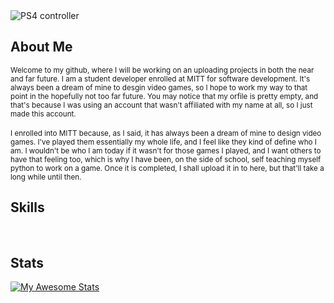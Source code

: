 <img src="/LamingerShaun/LamingerShaun/media.banner.png" alt="PS4 controller" style="max-width: 100%;">

## About Me
<sub>Welcome to my github, where I will be working on an uploading projects in both the near and far future. I am a student developer enrolled at MITT
for software development. It's always been a dream of mine to desgin video games, so I hope to work my way to that point in the hopefully not too far future. You
may  notice that my orfile is pretty empty, and that's because I was using an account that wasn't affiliated with my name at all, so I just made this account.</sub>
<br>
<br>
<sub>I enrolled into MITT because, as I said, it has always been a dream of mine to design video games. I've played them essentially my whole life, and I feel
like they kind of define who I am. I wouldn't be who I am today if it wasn't for those games I played, and I want others to have that feeling too, which is why
I have been, on the side of school, self teaching myself python to work on a game. Once it is completed, I shall upload it in to here, but that'll take a
long while until then.</sub>
<br>

## Skills
<img src="https://camo.githubusercontent.com/62f6e8463988f84339955fe80268352565a0e1b27b8811947a51668f07d73691/68747470733a2f2f696d672e736869656c64732e696f2f62616467652f636f64652d6a6176617363726970742d696e666f726d6174696f6e616c3f7374796c653d666f722d7468652d6261646765266c6f676f3d6a617661736372697074266c6f676f436f6c6f723d776869746526636f6c6f723d353162653864" alt="" data-canonical-src="https://img.shields.io/badge/code-javascript-informational?style=for-the-badge&amp;logo=javascript&amp;logoColor=white&amp;color=51be8d" style="max-width: 100%;">
<img src="https://camo.githubusercontent.com/41a4923516db87ca0a9b933923ef14ea019c48982615a3f5a7183d13abb1c317/68747470733a2f2f696d672e736869656c64732e696f2f62616467652f7765622d68746d6c2d696e666f726d6174696f6e616c3f7374796c653d666f722d7468652d6261646765266c6f676f3d68746d6c35266c6f676f436f6c6f723d776869746526636f6c6f723d353162653864" alt="" data-canonical-src="https://img.shields.io/badge/web-html-informational?style=for-the-badge&amp;logo=html5&amp;logoColor=white&amp;color=51be8d" style="max-width: 100%;">
<a target="_blank" rel="noopener noreferrer nofollow" href="https://camo.githubusercontent.com/d2d069a2b28efbdc8b461ab3c6f4d0d702c38334eaaf67c949873676b9c5ac6a/68747470733a2f2f696d672e736869656c64732e696f2f62616467652f7765622d6373732d696e666f726d6174696f6e616c3f7374796c653d666f722d7468652d6261646765266c6f676f3d63737333266c6f676f436f6c6f723d776869746526636f6c6f723d353162653864"><img src="https://camo.githubusercontent.com/d2d069a2b28efbdc8b461ab3c6f4d0d702c38334eaaf67c949873676b9c5ac6a/68747470733a2f2f696d672e736869656c64732e696f2f62616467652f7765622d6373732d696e666f726d6174696f6e616c3f7374796c653d666f722d7468652d6261646765266c6f676f3d63737333266c6f676f436f6c6f723d776869746526636f6c6f723d353162653864" alt="" data-canonical-src="https://img.shields.io/badge/web-css-informational?style=for-the-badge&amp;logo=css3&amp;logoColor=white&amp;color=51be8d" style="max-width: 100%;"></a>
<br>

## Stats
[![My Awesome Stats](https://awesome-github-stats.azurewebsites.net/user-stats/LamingerShaun?cardType=github&theme=github-dark)](https://git.io/awesome-stats-card)

